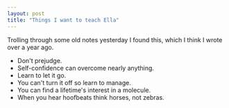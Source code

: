 ```yaml
---
layout: post
title: "Things I want to teach Ella"
---
```




<p>
  Trolling through some old notes yesterday I found this, which I
  think I wrote over a year ago.
</p>

<ul>

  <li>Don't prejudge.</li>

  <li>Self-confidence can overcome nearly anything.</li>

  <li>Learn to let it go.</li>

  <li>You can't turn it off so learn to manage.</li>

  <li>You can find a lifetime's interest in a molecule.</li>

  <li>When you hear hoofbeats think horses, not zebras.</li>

</ul>


